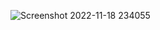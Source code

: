![Screenshot 2022-11-18 234055](https://user-images.githubusercontent.com/103741433/202867085-791a7ec6-8bf0-4fa4-b4e7-5f890a9fa5ab.png)
